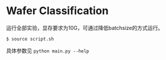 # Wafer Classification

运行全部实验，显存要求为10G，可通过降低batchsize的方式运行。
```
$ source script.sh
```
具体参数见 `python main.py --help`

